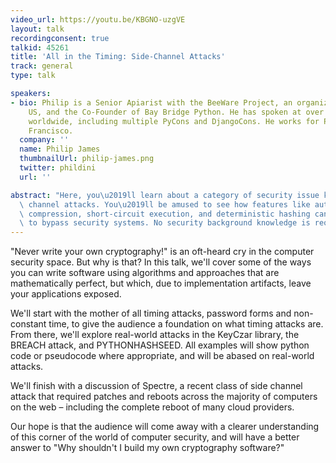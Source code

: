 ```yaml
---
video_url: https://youtu.be/KBGNO-uzgVE
layout: talk
recordingconsent: true
talkid: 45261
title: 'All in the Timing: Side-Channel Attacks'
track: general
type: talk

speakers:
- bio: Philip is a Senior Apiarist with the BeeWare Project, an organizer for DjangoCon
    US, and the Co-Founder of Bay Bridge Python. He has spoken at over a dozen conferences
    worldwide, including multiple PyCons and DjangoCons. He works for Patreon in San
    Francisco.
  company: ''
  name: Philip James
  thumbnailUrl: philip-james.png
  twitter: phildini
  url: ''

abstract: "Here, you\u2019ll learn about a category of security issue known as side\
  \ channel attacks. You\u2019ll be amused to see how features like automatic data\
  \ compression, short-circuit execution, and deterministic hashing can be abused\
  \ to bypass security systems. No security background knowledge is required."
---
```


"Never write your own cryptography!" is an oft-heard cry in the computer security space. But why is that? In this talk, we'll cover some of the ways you can write software using algorithms and approaches that are mathematically perfect, but which, due to implementation artifacts, leave your applications exposed.

We'll start with the mother of all timing attacks, password forms and non-constant time, to give the audience a foundation on what timing attacks are. From there, we'll explore real-world attacks in the KeyCzar library, the BREACH attack, and PYTHONHASHSEED. All examples will show python code or pseudocode where appropriate, and will be abased on real-world attacks.

We'll finish with a discussion of Spectre, a recent class of side channel attack that required patches and reboots across the majority of computers on the web – including the complete reboot of many cloud providers.

Our hope is that the audience will come away with a clearer understanding of this corner of the world of computer security, and will have a better answer to "Why shouldn't I build my own cryptography software?"
